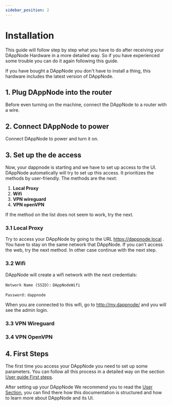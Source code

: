 ```yaml
---
sidebar_position: 2
---
```


# Installation

This guide will follow step by step what you have to do after receiving your DAppNode Hardware in a more detailed way. So if you have experienced some trouble you can do it again following this guide.

If you have bought a DAppNode you don't have to install a thing, this hardware includes the latest version of DAppNode.

## 1. Plug DAppNode into the router

Before even turning on the machine, connect the DAppNode to a router with a wire.

## 2. Connect DAppNode to power

Connect DAppNode to power and turn it on.

## 3. Set up the de access

Now, your dappnode is starting and we have to set up access to the UI. DAppNode automatically will try to set up this access. It prioritizes the methods by user-friendly. The methods are the next:

1.  **Local Proxy**
2.  **Wifi**
3.  **VPN wireguard**
4.  **VPN openVPN**

If the method on the list does not seem to work, try the next.

### 3.1 Local Proxy

Try to access your DAppNode by going to the URL https://dappnode.local . You have to stay on the same network that DAppNode. If you can't access the web, try the next method. In other case continue with the next step.

### 3.2 Wifi

DAppNode will create a wifi network with the next credentials:

`Network Name (SSID):` `DAppNodeWifi`

`Password:` `dappnode`

When you are connected to this wifi, go to http://my.dappnode/ and you will see the admin login.

### 3.3 VPN Wireguard

### 3.4 VPN OpenVPN

## 4. First Steps

The first time you access your DAppNode you need to set up some parameters. You can follow all this process in a detailed way on the section [User guide First steps](https://docs.dappnode.io/first-steps).

After setting up your DAppNode We recommend you to read the [User Section](https://docs.dappnode.io/user-guide/overview), you can find there how this documentation is structured and how to learn more about DAppNode and its UI.

